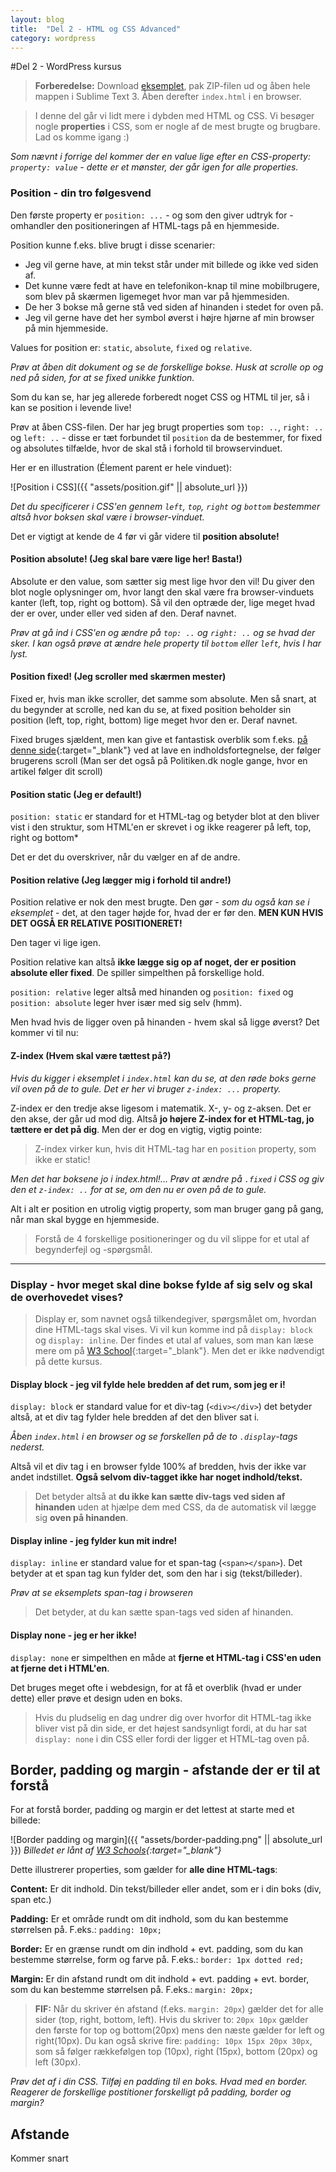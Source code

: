 ```yaml
---
layout: blog
title:  "Del 2 - HTML og CSS Advanced"
category: wordpress
---
```


#Del 2 - WordPress kursus

> **Forberedelse:** Download <a href="/assets/wordpress/del-2.zip" download>eksemplet</a>, pak ZIP-filen ud og åben hele mappen i Sublime Text 3. Åben derefter `index.html` i en browser.

> I denne del går vi lidt mere i dybden med HTML og CSS. Vi besøger nogle **properties** i CSS, som er nogle af de mest brugte og brugbare. Lad os komme igang :)

*Som nævnt i forrige del kommer der en value lige efter en CSS-property: `property: value` - dette er et mønster, der går igen for alle properties.*


### Position - din tro følgesvend

Den første property er `position: ...` - og som den giver udtryk for - omhandler den positioneringen af HTML-tags på en hjemmeside.

Position kunne f.eks. blive brugt i disse scenarier:

* Jeg vil gerne have, at min tekst står under mit billede og ikke ved siden af.
* Det kunne være fedt at have en telefonikon-knap til mine mobilbrugere, som blev på skærmen ligemeget hvor man var på hjemmesiden.
* De her 3 bokse må gerne stå ved siden af hinanden i stedet for oven på.
* Jeg vil gerne have det her symbol øverst i højre hjørne af min browser på min hjemmeside.

Values for position er: `static`, `absolute`, `fixed` og `relative`. 

 
*Prøv at åben dit dokument og se de forskellige bokse. Husk at scrolle op og ned på siden, for at se fixed unikke funktion.*

Som du kan se, har jeg allerede forberedt noget CSS og HTML til jer, så i kan se position i levende live!

Prøv at åben CSS-filen. Der har jeg brugt properties som `top: ..`, `right: .. ` og `left: ..` - disse er tæt forbundet til `position` da de bestemmer, for fixed og absolutes tilfælde, hvor de skal stå i forhold til browservinduet.

Her er en illustration (Élement parent er hele vinduet):


![Position i CSS]({{ "assets/position.gif" || absolute_url }})

*Det du specificerer i CSS'en gennem `left`, `top`, `right` og `bottom` bestemmer altså hvor boksen skal være i browser-vinduet.*

Det er vigtigt at kende de 4 før vi går videre til **position absolute!**

#### Position **absolute**! (Jeg skal bare være lige her! Basta!)  

Absolute er den value, som sætter sig mest lige hvor den vil! Du giver den blot nogle oplysninger om, hvor langt den skal være fra browser-vinduets kanter (left, top, right og bottom). Så vil den optræde der, lige meget hvad der er over, under eller ved siden af den. Deraf navnet.

*Prøv at gå ind i CSS'en og ændre på `top: ..` og `right: ..` og se hvad der sker. I kan også prøve at ændre hele property til `bottom` eller `left`, hvis I har lyst.*

#### Position **fixed**! (Jeg scroller med skærmen mester)

Fixed er, hvis man ikke scroller, det samme som absolute. Men så snart, at du begynder at scrolle, ned kan du se, at fixed position beholder sin position (left, top, right, bottom) lige meget hvor den er. Deraf navnet. 

Fixed bruges sjældent, men kan give et fantastisk overblik som f.eks. [på denne side](http://book.scoutapp.com/memory-bloat.html){:target="_blank"} ved at lave en indholdsfortegnelse, der følger brugerens scroll (Man ser det også på Politiken.dk nogle gange, hvor en artikel følger dit scroll) 

#### Position **static** (Jeg er default!)
`position: static` er standard for et HTML-tag og betyder blot at den bliver vist i den struktur, som HTML'en er skrevet i og ikke reagerer på left, top, right og bottom*

Det er det du overskriver, når du vælger en af de andre.

#### Position **relative** (Jeg lægger mig i forhold til andre!)

Position relative er nok den mest brugte. Den gør - *som du også kan se i eksemplet* - det, at den tager højde for, hvad der er før den. **MEN KUN HVIS DET OGSÅ ER RELATIVE POSITIONERET!** 

Den tager vi lige igen.

Position relative kan altså **ikke lægge sig op af noget, der er position absolute eller fixed**. De spiller simpelthen på forskellige hold.

`position: relative` leger altså med hinanden og `position: fixed` og `position: absolute` leger hver især med sig selv (hmm). 

Men hvad hvis de ligger oven på hinanden - hvem skal så ligge øverst? Det kommer vi til nu:

#### **Z-index** (Hvem skal være tættest på?)
 
*Hvis du kigger i eksemplet i `index.html` kan du se, at den røde boks gerne vil oven på de to gule. Det er her vi bruger `z-index: ...` property.*

Z-index er den tredje akse ligesom i matematik. X-, y- og z-aksen. Det er den akse, der går ud mod dig. Altså **jo højere Z-index for et HTML-tag, jo tættere er det på dig**. Men der er dog en vigtig, vigtig pointe:

> Z-index virker kun, hvis dit HTML-tag har en `position` property, som ikke er static!

*Men det har boksene jo i index.html!... Prøv at ændre på `.fixed` i CSS og giv den et `z-index: ..` for at se, om den nu er oven på de to gule.*

Alt i alt er position en utrolig vigtig property, som man bruger gang på gang, når man skal bygge en hjemmeside. 

> Forstå de 4 forskellige positioneringer og du vil slippe for et utal af begynderfejl og -spørgsmål. 

------------------------

### Display - hvor meget skal dine bokse fylde af sig selv og skal de overhovedet vises?

> Display er, som navnet også tilkendegiver, spørgsmålet om, hvordan dine HTML-tags skal vises. Vi vil kun komme ind på `display: block` og `display: inline`. Der findes et utal af values, som man kan læse mere om på [W3 School](https://www.w3schools.com/cssref/pr_class_display.asp){:target="_blank"}. Men det er ikke nødvendigt på dette kursus. 

#### Display block - jeg vil fylde hele bredden af det rum, som jeg er i!

`display: block` er standard value for et div-tag (`<div></div>`) det betyder altså, at et div tag fylder hele bredden af det den bliver sat i.

*Åben `index.html` i en browser og se forskellen på de to `.display`-tags nederst.*

Altså vil et div tag i en browser fylde 100% af bredden, hvis der ikke var andet indstillet. **Også selvom div-tagget ikke har noget indhold/tekst.**

> Det betyder altså at **du ikke kan sætte div-tags ved siden af hinanden** uden at hjælpe dem med CSS, da de automatisk vil lægge sig **oven på hinanden**.

#### Display inline - jeg fylder kun mit indre!

`display: inline` er standard value for et span-tag (`<span></span>`). Det betyder at et span tag kun fylder det, som den har i sig (tekst/billeder). 

*Prøv at se eksemplets span-tag i browseren*

> Det betyder, at du kan sætte span-tags ved siden af hinanden.


#### Display none - jeg er her ikke!

`display: none` er simpelthen en måde at **fjerne et HTML-tag i CSS'en uden at fjerne det i HTML'en**.

Det bruges meget ofte i webdesign, for at få et overblik (hvad er under dette) eller prøve et design uden en boks.

> Hvis du pludselig en dag undrer dig over hvorfor dit HTML-tag ikke bliver vist på din side, er det højest sandsynligt fordi, at du har sat `display: none` i din CSS eller fordi der ligger et HTML-tag oven på.




## Border, padding og margin - afstande der er til at forstå

For at forstå border, padding og margin er det lettest at starte med et billede:

![Border padding og margin]({{ "assets/border-padding.png" || absolute_url }})
*Billedet er lånt af [W3 Schools](https://www.w3schools.com/css/css_boxmodel.asp){:target="_blank"}*

Dette illustrerer properties, som gælder for **alle dine HTML-tags**:

**Content:** Er dit indhold. Din tekst/billeder eller andet, som er i din boks (div, span etc.)

**Padding:** Er et område rundt om dit indhold, som du kan bestemme størrelsen på. F.eks.:
`padding: 10px;`

**Border:** Er en grænse rundt om din indhold + evt. padding, som du kan bestemme størrelse, form og farve på. F.eks.:
`border: 1px dotted red;`

**Margin:** Er din afstand rundt om dit indhold + evt. padding + evt. border, som du kan bestemme størrelsen på. F.eks.:
`margin: 20px;`

> **FIF:** Når du skriver én afstand (f.eks. `margin: 20px`) gælder det for alle sider (top, right, bottom, left). Hvis du skriver to: `20px 10px` gælder den første for top og bottom(20px) mens den næste gælder for left og right(10px). Du kan også skrive fire: `padding: 10px 15px 20px 30px`, som så følger rækkefølgen top (10px), right (15px), bottom (20px) og left (30px).

*Prøv det af i din CSS. Tilføj en padding til en boks. Hvad med en border. Reagerer de forskellige postitioner forskelligt på padding, border og margin?*

## Afstande

Kommer snart


